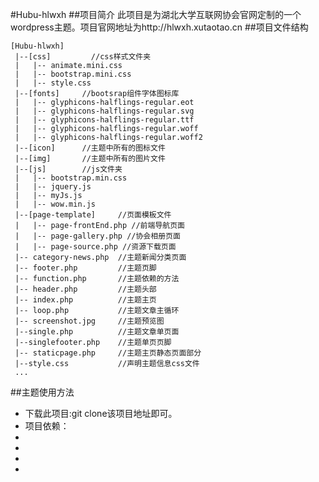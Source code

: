 #Hubu-hlwxh
##项目简介
此项目是为湖北大学互联网协会官网定制的一个wordpress主题。项目官网地址为http://hlwxh.xutaotao.cn
##项目文件结构

	[Hubu-hlwxh]
	 |--[css]		  //css样式文件夹	
	 |   |-- animate.mini.css    
	 |   |-- bootstrap.mini.css
	 |   |-- style.css	  
	 |--[fonts]		//bootsrap组件字体图标库
	 |   |-- glyphicons-halflings-regular.eot
	 |   |-- glyphicons-halflings-regular.svg
	 |   |-- glyphicons-halflings-regular.ttf
	 |   |-- glyphicons-halflings-regular.woff	 
	 |   |-- glyphicons-halflings-regular.woff2
	 |--[icon]		//主题中所有的图标文件
	 |--[img]		//主题中所有的图片文件
	 |--[js]		//js文件夹
	 |   |-- bootstrap.min.css
	 |   |-- jquery.js	
	 |   |-- myJs.js	
	 |   |-- wow.min.js
	 |--[page-template]     //页面模板文件		
	 |   |-- page-frontEnd.php //前端导航页面	
	 |   |-- page-gallery.php //协会相册页面	
	 |   |-- page-source.php //资源下载页面	
 	 |-- category-news.php 	//主题新闻分类页面
 	 |-- footer.php         //主题页脚
	 |-- function.php       //主题依赖的方法
	 |-- header.php         //主题头部
	 |-- index.php          //主题主页
	 |-- loop.php           //主题文章主循环
	 |-- screenshot.jpg     //主题预览图
	 |--single.php          //主题文章单页面
	 |--singlefooter.php    //主题单页页脚
	 |-- staticpage.php     //主题主页静态页面部分
	 |--style.css           //声明主题信息css文件
 	 ...
##主题使用方法
<ul>
<li>
下载此项目:git clone该项目地址即可。
</li>
<li>
项目依赖：
</li>
<li></li>
<li></li>
<li></li>
<li></li>
</ul>	 

	  
	  


